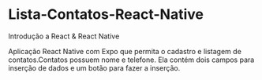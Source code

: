 # Lista-Contatos-React-Native


Introdução a React & React Native



Aplicação React Native com Expo que permita o cadastro e listagem de contatos.Contatos possuem nome e telefone. Ela contém dois campos para inserção de dados e um botão para fazer a inserção.


